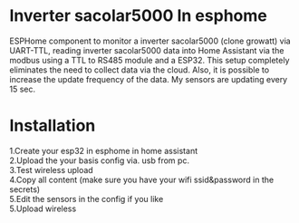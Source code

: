 # Inverter sacolar5000 In esphome
ESPHome component to monitor a inverter sacolar5000 (clone growatt) via UART-TTL, reading inverter sacolar5000 data into Home Assistant via the modbus using a TTL to RS485 module and a ESP32. This setup completely eliminates the need to collect data via the cloud. Also, it is possible to increase the update frequency of the data. My sensors are updating every 15 sec.
# Installation
1.Create your esp32 in esphome in home assistant         
2.Upload the your basis config via. usb from pc.  
3.Test wireless upload  
4.Copy all content (make sure you have your wifi ssid&password in the secrets)  
5.Edit the sensors in the config if you like  
5.Upload wireless  
